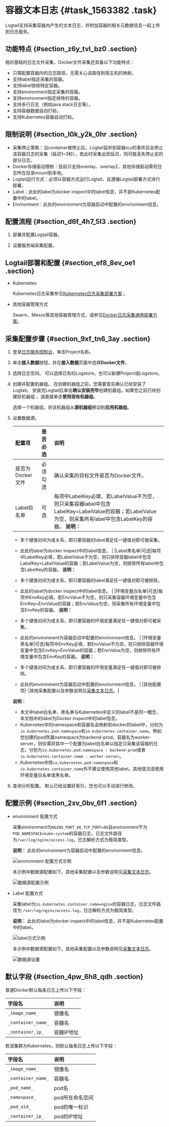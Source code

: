 # 容器文本日志 {#task_1563382 .task}

Logtail支持采集容器内产生的文本日志，并附加容器的相关元数据信息一起上传到日志服务。

## 功能特点 {#section_z6y_tvl_bz0 .section}

相对基础的日志文件采集，Docker文件采集还具备以下功能特点：

-   只需配置容器内的日志路径，无需关心该路径到宿主机的映射。
-   支持label指定采集的容器。
-   支持label排除特定容器。
-   支持environment指定采集的容器。
-   支持environment指定排除的容器。
-   支持多行日志（例如java stack日志等）。
-   支持容器数据自动打标。
-   支持Kubernetes容器自动打标。

## 限制说明 {#section_l0k_y2k_0hr .section}

-   采集停止策略：当container被停止后，Logtail监听到容器`die`的事件后会停止该容器日志的采集（延迟1~3秒），若此时采集出现延迟，则可能丢失停止前的部分日志。
-   Docker存储驱动限制：目前只支持overlay、overlay2，其他存储驱动需将日志所在目录mount到本地。
-   Logtail运行方式：必须以容器方式运行Logtail，且遵循Logtail部署方式进行部署。
-   Label：此处的label为docker inspect中的label信息，并不是Kubernetes配置中的label。
-   Environment：此处的environment为容器启动中配置的environment信息。

## 配置流程 {#section_d6f_4h7_5l3 .section}

1. 部署并配置Logtail容器。

2. 设置服务端采集配置。

## Logtail部署和配置 {#section_ef8_8ev_oe1 .section}

-   Kubernetes

    Kubernetes日志采集参见[Kubernetes日志采集部署方案](cn.zh-CN/数据采集/Logtail采集/容器日志采集/Kubernetes日志采集流程.md) 。

-   其他容器管理方式

    Swarm、Mesos等其他容器管理方式，请参见[Docker日志采集通用部署方案](cn.zh-CN/数据采集/Logtail采集/容器日志采集/标准Docker日志采集流程.md)。


## 采集配置步骤 {#section_9xf_tn6_3ay .section}

1.  登录[日志服务控制台](https://sls.console.aliyun.com)，单击Project名称。
2.  单击**接入数据**按钮，并在**接入数据**页面中选择**Docker文件**。
3.  选择日志空间。 可以选择已有的Logstore，也可以新建Project或Logstore。
4.  创建并配置机器组。 在创建机器组之前，您需要首先确认已经安装了Logtail。 安装完Logtail后单击**确认安装完毕**创建机器组。如果您之前已经创建好机器组 ，请直接单击**使用现有机器组**。

    选择一个机器组，将该机器组从**源机器组**移动到**应用机器组**。

5.  设置数据源。 

    |配置项|是否必选|说明|
    |:--|:---|:-|
    |是否为Docker文件|必须勾选|确认采集的目标文件是否为Docker文件。|
    |Label白名单|可选|每项中LabelKey必填，若LabelValue不为空，则只采集容器label中包含LabelKey=LabelValue的容器；若LabelValue为空，则采集所有label中包含LabelKey的容器。 **说明：** 

    -   多个键值对间为或关系，即只要容器的label满足任一键值对即可被采集。
    -   此处的label为docker inspect中的label信息。
 |
    |Label黑名单|可选|每项中LabelKey必填，若LabelValue不为空，则只排除容器label中包含LabelKey=LabelValue的容器；若LabelValue为空，则排除所有label中包含LabelKey的容器。 **说明：** 

    -   多个键值对间为或关系，即只要容器的label满足任一键值对即可被排除。
    -   此处的label为docker inspect中的label信息。
 |
    |环境变量白名单|可选|每项中EnvKey必填，若EnvValue不为空，则只采集容器环境变量中包含EnvKey=EnvValue的容器；若EnvValue为空，则采集所有环境变量中包含EnvKey的容器。 **说明：** 

    -   多个键值对间为或关系，即只要容器的环境变量满足任一键值对即可被采集。
    -   此处的environment为容器启动中配置的environment信息。
 |
    |环境变量黑名单|可选|每项中EnvKey必填，若EnvValue不为空，则只排除容器环境变量中包含EnvKey=EnvValue的容器；若EnvValue为空，则排除所有环境变量中包含EnvKey的容器。 **说明：** 

    -   多个键值对间为或关系，即只要容器的环境变量满足任一键值对即可被排除。
    -   此处的environment为容器启动中配置的environment信息。
 |
    |其他配置项|-|其他采集配置以及参数说明见[采集文本日志](../../../../cn.zh-CN/数据采集/Logtail采集/文本日志/采集文本日志.md#)。|

    **说明：** 

    -   本文中label白名单、黑名单与Kubernetes中定义的label不是同一概念，本文档中的label为Docker inspect中的label信息。
    -   Kubernetes中的namespace和容器名会映射到docker的label中，分别为`io.kubernetes.pod.namespace`和`io.kubernetes.container.name`。例如您创建的pod所属namespace为backend-prod，容器名为worker-server，则仅需将其中一个配置为label白名单以指定只采集该容器的日志，分别为`io.kubernetes.pod.namespace : backend-prod`或者`io.kubernetes.container.name : worker-server`。
    -   Kubernetes中除`io.kubernetes.pod.namespace`和`io.kubernetes.container.name`外不建议使用其他label。其他情况请使用环境变量白名单或黑名单。
6.  查询分析配置。 默认已经设置好索引，您也可以手动进行修改。

## 配置示例 {#section_2xv_0bv_6f1 .section}

-   environment 配置方式

    采集environment为`NGINX_PORT_80_TCP_PORT=80`且environment不为`POD_NAMESPACE=kube-system`的容器日志，日志文件路径为`/var/log/nginx/access.log`，日志解析方式为极简类型。

    **说明：** 此处的environment为容器启动中配置的environment信息。

    ![environment 配置方式示例](images/54512_zh-CN.png "environment 配置方式示例")

    本示例中数据源配置如下。其他采集配置以及参数说明见[采集文本日志](../../../../cn.zh-CN/数据采集/Logtail采集/文本日志/采集文本日志.md#)。

    ![数据源配置示例](images/54511_zh-CN.png "数据源配置示例")

-   Label 配置方式

    采集label为`io.kubernetes.container.name=nginx`的容器日志，日志文件路径为 `/var/log/nginx/access.log`，日志解析方式为极简类型。

    **说明：** 此处的label为docker inspect中的label信息，并不是Kubernetes配置中的label。

    ![label方式示例](images/54510_zh-CN.png "label方式示例")

    本示例中数据源配置如下。其他采集配置以及参数说明见[采集文本日志](../../../../cn.zh-CN/数据采集/Logtail采集/文本日志/采集文本日志.md#)。

    ![数据源设置](images/54509_zh-CN.png "数据源配置")


## 默认字段 {#section_4pw_6h8_qdh .section}

普通Docker默认每条日志上传以下字段：

|字段名|说明|
|:--|:-|
|`_image_name_`|镜像名|
|`_container_name_`|容器名|
|`_container_ip_`|容器IP地址|

若该集群为Kubernetes，则默认每条日志上传以下字段：

|字段名|说明|
|:--|:-|
|`_image_name_`|镜像名|
|`_container_name_`|容器名|
|`_pod_name_`|pod名|
|`_namespace_`|pod所在命名空间|
|`_pod_uid_`|pod的唯一标识|
|`_container_ip_`|pod的IP地址|

